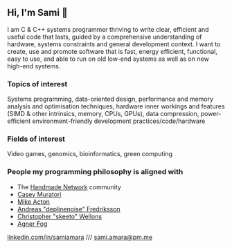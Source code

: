 ## Hi, I'm Sami :wave:

I am C & C++ systems programmer thriving to write clear, efficient and useful code that lasts, guided by a comprehensive understanding of hardware, systems constraints and general development context. I want to create, use and promote software that is fast, energy efficient, functional, easy to use, and able to run on old low-end systems as well as on new high-end systems.

### Topics of interest
Systems programming, data-oriented design, performance and memory analysis and optimisation techniques, hardware inner workings and features (SIMD & other intrinsics, memory, CPUs, GPUs), data compression, power-efficient environment-friendly development practices/code/hardware

### Fields of interest
Video games, genomics, bioinformatics, green computing

### People my programming philosophy is aligned with
- The [Handmade Network](https://handmade.network/) community
- [Casey Muratori](https://youtu.be/A2dxjOjWHxQ)
- [Mike Acton](https://youtu.be/rX0ItVEVjHc)
- [Andreas "deplinenoise" Fredriksson](https://vimeo.com/644068002)
- [Christopher "skeeto" Wellons](https://nullprogram.com/)
- [Agner Fog](https://www.agner.org/optimize/)

[linkedin.com/in/samiamara](https://www.linkedin.com/in/samiamara) /// [sami.amara@pm.me](mailto:sami.amara@pm.me)
